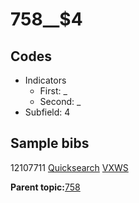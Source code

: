 # 758\_\_$4

## Codes

-   Indicators
    -   First: \_
    -   Second: \_
-   Subfield: 4

## Sample bibs

12107711 [Quicksearch](https://search.library.yale.edu/catalog/12107711) [VXWS](http://prodorbis.library.yale.edu:7014/vxws/GetHoldingsService?bibId=12107711)

**Parent topic:**[758](../../tags/758/758.md)

